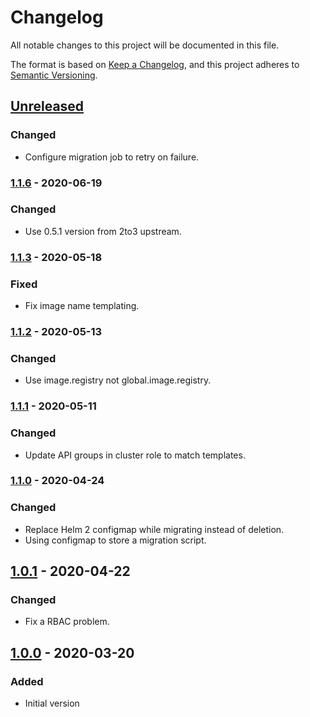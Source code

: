 # Changelog

All notable changes to this project will be documented in this file.

The format is based on [Keep a Changelog](https://keepachangelog.com/en/1.0.0/),
and this project adheres to [Semantic Versioning](https://semver.org/spec/v2.0.0.html).

## [Unreleased]

### Changed

- Configure migration job to retry on failure.

### [1.1.6] - 2020-06-19

### Changed

- Use 0.5.1 version from 2to3 upstream.

### [1.1.3] - 2020-05-18

### Fixed

- Fix image name templating.

### [1.1.2] - 2020-05-13

### Changed

- Use image.registry not global.image.registry.

### [1.1.1] - 2020-05-11

### Changed

- Update API groups in cluster role to match templates.

### [1.1.0] - 2020-04-24

### Changed

- Replace Helm 2 configmap while migrating instead of deletion.
- Using configmap to store a migration script. 

## [1.0.1] - 2020-04-22

### Changed

- Fix a RBAC problem.

## [1.0.0] - 2020-03-20

### Added

- Initial version

[Unreleased]: https://github.com/giantswarm/helm-2to3-migration-app/compare/v1.1.6...HEAD

[1.1.6]: https://github.com/giantswarm/helm-2to3-migration-app/compare/v1.1.3..v1.1.6
[1.1.3]: https://github.com/giantswarm/helm-2to3-migration-app/compare/v1.1.2..v1.1.3
[1.1.2]: https://github.com/giantswarm/helm-2to3-migration-app/compare/v1.1.1..v1.1.2
[1.1.1]: https://github.com/giantswarm/helm-2to3-migration-app/compare/v1.1.0..v1.1.1
[1.1.0]: https://github.com/giantswarm/helm-2to3-migration-app/compare/v1.0.1..v1.1.0
[1.0.1]: https://github.com/giantswarm/helm-2to3-migration-app/compare/v1.0.0..v1.0.1

[1.0.0]: https://github.com/giantswarm/helm-2to3-migration-app/tag/v1.0.0
